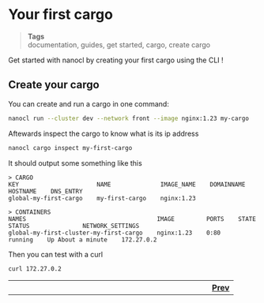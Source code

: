 <h1 id="nxtmdoc-meta-title">Your first cargo</h1>

<blockquote class="tags">
 <strong>Tags</strong>
 </br>
 <span id="nxtmdoc-meta-keywords">
  documentation, guides, get started, cargo, create cargo
 </span>
</blockquote>

<p id="nxtmdoc-meta-description">
Get started with nanocl by creating your first cargo using the CLI !
</p>

## Create your cargo

You can create and run a cargo in one command:
```sh
nanocl run --cluster dev --network front --image nginx:1.23 my-cargo
```

Aftewards inspect the cargo to know what is its ip address
```sh
nanocl cargo inspect my-first-cargo
```

It should output some something like this
```console
> CARGO
KEY                      NAME              IMAGE_NAME    DOMAINNAME    HOSTNAME    DNS_ENTRY
global-my-first-cargo    my-first-cargo    nginx:1.23

> CONTAINERS
NAMES                                     IMAGE         PORTS    STATE      STATUS               NETWORK_SETTINGS
global-my-first-cluster-my-first-cargo    nginx:1.23    0:80     running    Up About a minute    172.27.0.2
```

Then you can test with a curl
```
curl 172.27.0.2
```

<table>
  <tr>
    <th align="left">
      <img class="nxtmdoc-delete" width="400" height="0">
      <a href="./../1.orientation-and-setup.md">Prev</a>
    </th>
  </tr>
</table>
